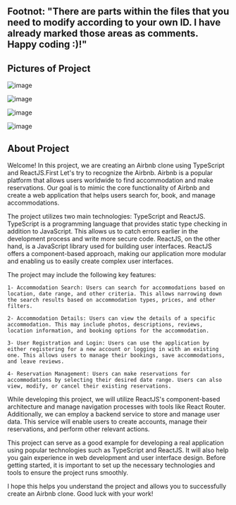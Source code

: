 ## Footnot: "There are parts within the files that you need to modify according to your own ID. I have already marked those areas as comments. Happy coding :)!"

## Pictures of Project

![image](https://github.com/mndozkn/airbnb-clone/assets/105667249/c43eafbc-d4c7-4a1d-b771-40dd81ab3175)


![image](https://github.com/mndozkn/airbnb-clone/assets/105667249/c7ff1778-fc69-41b6-83a0-6b09749335a6)


![image](https://github.com/mndozkn/airbnb-clone/assets/105667249/05a12983-68e8-44b4-9ec9-4d51102a5896)


![image](https://github.com/mndozkn/airbnb-clone/assets/105667249/81e094f6-4f34-4daf-a7d2-7dfa71a53a34)


## About Project

Welcome! In this project, we are creating an Airbnb clone using TypeScript and ReactJS.First Let's try to recognize the Airbnb. Airbnb is a popular platform that allows users worldwide to find accommodation and make reservations. Our goal is to mimic the core functionality of Airbnb and create a web application that helps users search for, book, and manage accommodations.

The project utilizes two main technologies: TypeScript and ReactJS. TypeScript is a programming language that provides static type checking in addition to JavaScript. This allows us to catch errors earlier in the development process and write more secure code. ReactJS, on the other hand, is a JavaScript library used for building user interfaces. ReactJS offers a component-based approach, making our application more modular and enabling us to easily create complex user interfaces.

The project may include the following key features:

```1- Accommodation Search: Users can search for accommodations based on location, date range, and other criteria. This allows narrowing down the search results based on accommodation types, prices, and other filters.```

```2- Accommodation Details: Users can view the details of a specific accommodation. This may include photos, descriptions, reviews, location information, and booking options for the accommodation.```

```3- User Registration and Login: Users can use the application by either registering for a new account or logging in with an existing one. This allows users to manage their bookings, save accommodations, and leave reviews.```

```4- Reservation Management: Users can make reservations for accommodations by selecting their desired date range. Users can also view, modify, or cancel their existing reservations.```

While developing this project, we will utilize ReactJS's component-based architecture and manage navigation processes with tools like React Router. Additionally, we can employ a backend service to store and manage user data. This service will enable users to create accounts, manage their reservations, and perform other relevant actions.

This project can serve as a good example for developing a real application using popular technologies such as TypeScript and ReactJS. It will also help you gain experience in web development and user interface design. Before getting started, it is important to set up the necessary technologies and tools to ensure the project runs smoothly.

I hope this helps you understand the project and allows you to successfully create an Airbnb clone. Good luck with your work!
